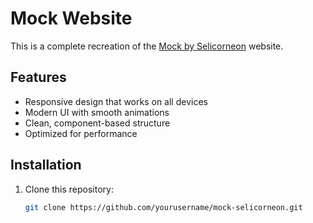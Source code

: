 # Mock Website

This is a complete recreation of the [Mock by Selicorneon](https://mock.selicorneon.com/) website.

## Features

- Responsive design that works on all devices
- Modern UI with smooth animations
- Clean, component-based structure
- Optimized for performance

## Installation

1. Clone this repository:
   ```bash
   git clone https://github.com/yourusername/mock-selicorneon.git